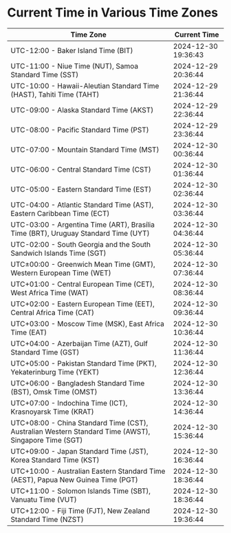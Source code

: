 # Current Time in Various Time Zones

| Time Zone | Current Time |
|-----------|--------------|
| UTC-12:00 - Baker Island Time (BIT) | 2024-12-30 19:36:43 |
| UTC-11:00 - Niue Time (NUT), Samoa Standard Time (SST) | 2024-12-29 20:36:44 |
| UTC-10:00 - Hawaii-Aleutian Standard Time (HAST), Tahiti Time (TAHT) | 2024-12-29 21:36:44 |
| UTC-09:00 - Alaska Standard Time (AKST) | 2024-12-29 22:36:44 |
| UTC-08:00 - Pacific Standard Time (PST) | 2024-12-29 23:36:44 |
| UTC-07:00 - Mountain Standard Time (MST) | 2024-12-30 00:36:44 |
| UTC-06:00 - Central Standard Time (CST) | 2024-12-30 01:36:44 |
| UTC-05:00 - Eastern Standard Time (EST) | 2024-12-30 02:36:44 |
| UTC-04:00 - Atlantic Standard Time (AST), Eastern Caribbean Time (ECT) | 2024-12-30 03:36:44 |
| UTC-03:00 - Argentina Time (ART), Brasília Time (BRT), Uruguay Standard Time (UYT) | 2024-12-30 04:36:44 |
| UTC-02:00 - South Georgia and the South Sandwich Islands Time (SGT) | 2024-12-30 05:36:44 |
| UTC±00:00 - Greenwich Mean Time (GMT), Western European Time (WET) | 2024-12-30 07:36:44 |
| UTC+01:00 - Central European Time (CET), West Africa Time (WAT) | 2024-12-30 08:36:44 |
| UTC+02:00 - Eastern European Time (EET), Central Africa Time (CAT) | 2024-12-30 09:36:44 |
| UTC+03:00 - Moscow Time (MSK), East Africa Time (EAT) | 2024-12-30 10:36:44 |
| UTC+04:00 - Azerbaijan Time (AZT), Gulf Standard Time (GST) | 2024-12-30 11:36:44 |
| UTC+05:00 - Pakistan Standard Time (PKT), Yekaterinburg Time (YEKT) | 2024-12-30 12:36:44 |
| UTC+06:00 - Bangladesh Standard Time (BST), Omsk Time (OMST) | 2024-12-30 13:36:44 |
| UTC+07:00 - Indochina Time (ICT), Krasnoyarsk Time (KRAT) | 2024-12-30 14:36:44 |
| UTC+08:00 - China Standard Time (CST), Australian Western Standard Time (AWST), Singapore Time (SGT) | 2024-12-30 15:36:44 |
| UTC+09:00 - Japan Standard Time (JST), Korea Standard Time (KST) | 2024-12-30 16:36:44 |
| UTC+10:00 - Australian Eastern Standard Time (AEST), Papua New Guinea Time (PGT) | 2024-12-30 18:36:44 |
| UTC+11:00 - Solomon Islands Time (SBT), Vanuatu Time (VUT) | 2024-12-30 18:36:44 |
| UTC+12:00 - Fiji Time (FJT), New Zealand Standard Time (NZST) | 2024-12-30 19:36:44 |
